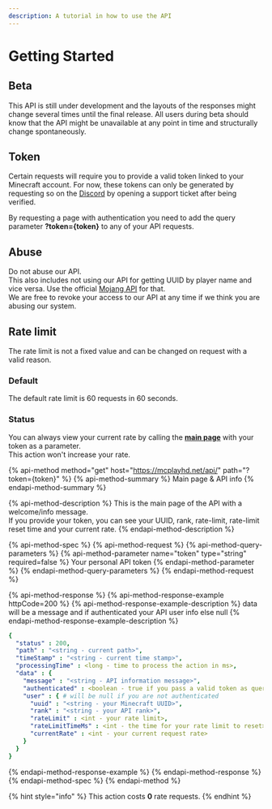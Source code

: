 ```yaml
---
description: A tutorial in how to use the API
---
```


# Getting Started

## Beta

This API is still under development and the layouts of the responses might change several times until the final release. All users during beta should know that the API might be unavailable at any point in time and structurally change spontaneously.

## Token

Certain requests will require you to provide a valid token linked to your Minecraft account. For now, these tokens can only be generated by requesting so on the [Discord](https://mcplayhd.net/discord) by opening a support ticket after being verified.

By requesting a page with authentication you need to add the query parameter **?token={token}** to any of your API requests.

## Abuse

Do not abuse our API.  
This also includes not using our API for getting UUID by player name and vice versa. Use the official [Mojang API](https://api.mojang.com/) for that.  
We are free to revoke your access to our API at any time if we think you are abusing our system.

## Rate limit

The rate limit is not a fixed value and can be changed on request with a valid reason.

### Default

The default rate limit is 60 requests in 60 seconds.

### Status

You can always view your current rate by calling the [**main page**](getting-started.md#main-page-and-api-info) with your token as a parameter.  
This action won't increase your rate.

{% api-method method="get" host="https://mcplayhd.net/api/" path="?token={token}" %}
{% api-method-summary %}
​Main page & API info
{% endapi-method-summary %}

{% api-method-description %}
This is the main page of the API with a welcome/info message.  
If you provide your token, you can see your UUID, rank, rate-limit, rate-limit reset time and your current rate.
{% endapi-method-description %}

{% api-method-spec %}
{% api-method-request %}
{% api-method-query-parameters %}
{% api-method-parameter name="token" type="string" required=false %}
Your personal API token
{% endapi-method-parameter %}
{% endapi-method-query-parameters %}
{% endapi-method-request %}

{% api-method-response %}
{% api-method-response-example httpCode=200 %}
{% api-method-response-example-description %}
data will be a message and if authenticated your API user info else null
{% endapi-method-response-example-description %}

```yaml
{
  "status" : 200,
  "path" : "<string - current path>",
  "timeStamp" : "<string - current time stamp>",
  "processingTime" : <long - time to process the action in ms>,
  "data" : {
    "message" : "<string - API information message>",
    "authenticated" : <boolean - true if you pass a valid token as query parameter>,
    "user" : { # will be null if you are not authenticated
      "uuid" : "<string - your Minecraft UUID>",
      "rank" : "<string - your API rank>",
      "rateLimit" : <int - your rate limit>,
      "rateLimitTimeMs" : <int - the time for your rate limit to reset>,
      "currentRate" : <int - your current request rate>
    }
  }
}
```
{% endapi-method-response-example %}
{% endapi-method-response %}
{% endapi-method-spec %}
{% endapi-method %}

{% hint style="info" %}
This action costs **0** rate requests.
{% endhint %}

